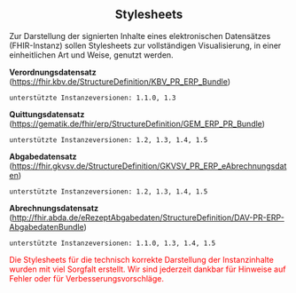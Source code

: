 <h2 align="center">Stylesheets</h2>
Zur Darstellung der signierten Inhalte eines elektronischen Datensätzes (FHIR-Instanz) 
sollen Stylesheets zur vollständigen Visualisierung, in einer einheitlichen Art und Weise,
genutzt werden.

**Verordnungsdatensatz**    (https://fhir.kbv.de/StructureDefinition/KBV_PR_ERP_Bundle)

    unterstützte Instanzeversionen: 1.1.0, 1.3

**Quittungsdatensatz**      (https://gematik.de/fhir/erp/StructureDefinition/GEM_ERP_PR_Bundle)

    unterstützte Instanzeversionen: 1.2, 1.3, 1.4, 1.5

**Abgabedatensatz**         (https://fhir.gkvsv.de/StructureDefinition/GKVSV_PR_ERP_eAbrechnungsdaten)

    unterstützte Instanzeversionen: 1.2, 1.3, 1.4, 1.5

**Abrechnungsdatensatz**    (http://fhir.abda.de/eRezeptAbgabedaten/StructureDefinition/DAV-PR-ERP-AbgabedatenBundle)

    unterstützte Instanzeversionen: 1.1.0, 1.3, 1.4, 1.5


<span style="color:red"> Die Stylesheets für die technisch korrekte Darstellung der Instanzinhalte wurden mit viel Sorgfalt erstellt.
Wir sind jederzeit dankbar für Hinweise auf Fehler oder für Verbesserungsvorschläge.</span>




